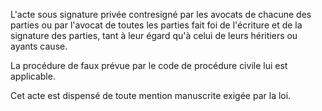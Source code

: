 L'acte sous signature privée contresigné par les avocats de chacune des parties ou par l'avocat de toutes les parties fait foi de l'écriture et de la signature des parties, tant à leur égard qu'à celui de leurs héritiers ou ayants cause.

La procédure de faux prévue par le code de procédure civile lui est applicable.

Cet acte est dispensé de toute mention manuscrite exigée par la loi.
